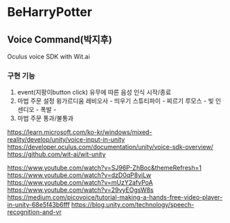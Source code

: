 # BeHarryPotter

## Voice Command(박지후)
Oculus voice SDK with Wit.ai

### 구현 기능
1. event(지팡이button click) 유무에 따른 음성 인식 시작/종료
2. 마법 주문 설정
윙가르디움 레비오사 - 띄우기 
스튜티파이 - 찌르기 
루모스 - 빛 
인센디오 -
폭발 -
3. 마법 주문 통과/불통과 

https://learn.microsoft.com/ko-kr/windows/mixed-reality/develop/unity/voice-input-in-unity
https://developer.oculus.com/documentation/unity/voice-sdk-overview/
https://github.com/wit-ai/wit-unity

https://www.youtube.com/watch?v=SJ96P-ZhBoc&themeRefresh=1
https://www.youtube.com/watch?v=dzD0qP8viLw
https://www.youtube.com/watch?v=mUzY2afvPoA
https://www.youtube.com/watch?v=29vyEOgsW8s
https://medium.com/picovoice/tutorial-making-a-hands-free-video-player-in-unity-68e5f43b6fff
https://blog.unity.com/technology/speech-recognition-and-vr
